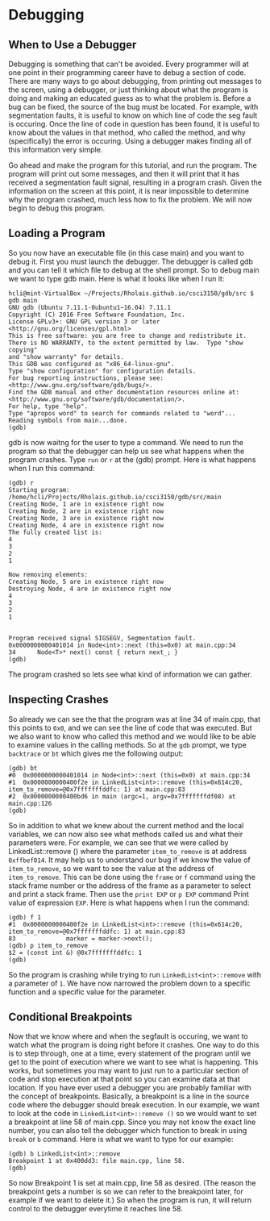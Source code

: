 # Debugging

##  When to Use a Debugger

Debugging is something that can't be avoided. Every programmer will at one point in their programming career have to debug a section of code. There are many ways to go about debugging, from printing out messages to the screen, using a debugger, or just thinking about what the program is doing and making an educated guess as to what the problem is.
Before a bug can be fixed, the source of the bug must be located. For example, with segmentation faults, it is useful to know on which line of code the seg fault is occuring. Once the line of code in question has been found, it is useful to know about the values in that method, who called the method, and why (specifically) the error is occuring. Using a debugger makes finding all of this information very simple.

Go ahead and make the program for this tutorial, and run the program. The program will print out some messages, and then it will print that it has received a segmentation fault signal, resulting in a program crash. Given the information on the screen at this point, it is near impossible to determine why the program crashed, much less how to fix the problem. We will now begin to debug this program.

##  Loading a Program

So you now have an executable file (in this case main) and you want to debug it. First you must launch the debugger. The debugger is called gdb and you can tell it which file to debug at the shell prompt. So to debug main we want to type gdb main. Here is what it looks like when I run it:

    hcli@mint-VirtualBox ~/Projects/Rholais.github.io/csci3150/gdb/src $ gdb main
    GNU gdb (Ubuntu 7.11.1-0ubuntu1~16.04) 7.11.1
    Copyright (C) 2016 Free Software Foundation, Inc.
    License GPLv3+: GNU GPL version 3 or later <http://gnu.org/licenses/gpl.html>
    This is free software: you are free to change and redistribute it.
    There is NO WARRANTY, to the extent permitted by law.  Type "show copying"
    and "show warranty" for details.
    This GDB was configured as "x86_64-linux-gnu".
    Type "show configuration" for configuration details.
    For bug reporting instructions, please see:
    <http://www.gnu.org/software/gdb/bugs/>.
    Find the GDB manual and other documentation resources online at:
    <http://www.gnu.org/software/gdb/documentation/>.
    For help, type "help".
    Type "apropos word" to search for commands related to "word"...
    Reading symbols from main...done.
    (gdb) 

gdb is now waitng for the user to type a command. We need to run the program so that the debugger can help us see what happens when the program crashes. Type `run` or `r` at the (gdb) prompt. Here is what happens when I run this command:

    (gdb) r
    Starting program: /home/hcli/Projects/Rholais.github.io/csci3150/gdb/src/main 
    Creating Node, 1 are in existence right now
    Creating Node, 2 are in existence right now
    Creating Node, 3 are in existence right now
    Creating Node, 4 are in existence right now
    The fully created list is:
    4
    3
    2
    1

    Now removing elements:
    Creating Node, 5 are in existence right now
    Destroying Node, 4 are in existence right now
    4
    3
    2
    1


    Program received signal SIGSEGV, Segmentation fault.
    0x0000000000401014 in Node<int>::next (this=0x0) at main.cpp:34
    34		Node<T>* next() const { return next_; }
    (gdb)

The program crashed so lets see what kind of information we can gather.

##  Inspecting Crashes

So already we can see the that the program was at line 34 of main.cpp, that this points to `0x0`, and we can see the line of code that was executed. But we also want to know who called this method and we would like to be able to examine values in the calling methods. So at the `gdb` prompt, we type `backtrace` or `bt` which gives me the following output:

    (gdb) bt
    #0  0x0000000000401014 in Node<int>::next (this=0x0) at main.cpp:34
    #1  0x0000000000400f2e in LinkedList<int>::remove (this=0x614c20, item_to_remove=@0x7fffffffddfc: 1) at main.cpp:83
    #2  0x0000000000400bd6 in main (argc=1, argv=0x7fffffffdf08) at main.cpp:126
    (gdb) 

So in addition to what we knew about the current method and the local variables, we can now also see what methods called us and what their parameters were. For example, we can see that we were called by LinkedList<int>::remove () where the parameter `item_to_remove` is at address `0xffbef014`. It may help us to understand our bug if we know the value of `item_to_remove`, so we want to see the value at the address of `item_to_remove`. This can be done using the `frame` or `f` command using the stack frame number or the address of the frame as a parameter to select and print a stack frame. Then use the `print EXP` or `p EXP` command Print value of expression `EXP`. Here is what happens when I run the command:

    (gdb) f 1
    #1  0x0000000000400f2e in LinkedList<int>::remove (this=0x614c20, item_to_remove=@0x7fffffffddfc: 1) at main.cpp:83
    83				marker = marker->next();
    (gdb) p item_to_remove
    $2 = (const int &) @0x7fffffffddfc: 1
    (gdb) 

So the program is crashing while trying to run `LinkedList<int>::remove` with a parameter of `1`. We have now narrowed the problem down to a specific function and a specific value for the parameter.

##  Conditional Breakpoints

Now that we know where and when the segfault is occuring, we want to watch what the program is doing right before it crashes. One way to do this is to step through, one at a time, every statement of the program until we get to the point of execution where we want to see what is happening. This works, but sometimes you may want to just run to a particular section of code and stop execution at that point so you can examine data at that location.
If you have ever used a debugger you are probably familiar with the concept of breakpoints. Basically, a breakpoint is a line in the source code where the debugger should break execution. In our example, we want to look at the code in `LinkedList<int>::remove ()` so we would want to set a breakpoint at line 58 of main.cpp. Since you may not know the exact line number, you can also tell the debugger which function to break in using `break` or `b` command. Here is what we want to type for our example:

    (gdb) b LinkedList<int>::remove
    Breakpoint 1 at 0x400dd3: file main.cpp, line 58.
    (gdb) 

So now Breakpoint 1 is set at main.cpp, line 58 as desired. (The reason the breakpoint gets a number is so we can refer to the breakpoint later, for example if we want to delete it.) So when the program is run, it will return control to the debugger everytime it reaches line 58.


